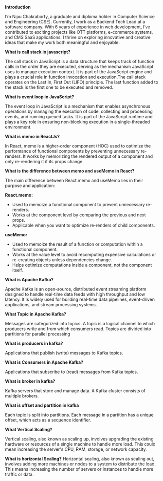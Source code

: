 **Introduction**

I’m Nipu Chakraborty, a graduate and diploma holder in Computer Science and Engineering (CSE). Currently, I work as a Backend Tech Lead at a software company.
With 6 years of experience in web development, I’ve contributed to exciting projects like OTT platforms, e-commerce systems, and CMS SaaS applications.
I thrive on exploring innovative and creative ideas that make my work both meaningful and enjoyable.


**What is call stack in javascript?**

The call stack in JavaScript is a data structure that keeps track of function calls in the order they are executed, serving as the mechanism JavaScript uses to manage execution context. 
It is part of the JavaScript engine and plays a crucial role in function invocation and execution.The call stack operates on the Last In, First Out (LIFO) principle. 
The last function added to the stack is the first one to be executed and removed.

**What is event loop in JavaScript?**

The event loop in JavaScript is a mechanism that enables asynchronous operations by managing the execution of code, collecting and processing events, and running queued tasks. 
It is part of the JavaScript runtime and plays a key role in ensuring non-blocking execution in a single-threaded environment.

**What is memo in ReactJs?**

In React, memo is a higher-order component (HOC) used to optimize the performance of functional components by preventing unnecessary re-renders. 
It works by memorizing the rendered output of a component and only re-rendering it if its props change.

**What is the difference between memo and useMemo in React?**

The main difference between React.memo and useMemo lies in their purpose and application:

**React.memo:**
- Used to memoize a functional component to prevent unnecessary re-renders.
- Works at the component level by comparing the previous and next props.
- Applicable when you want to optimize re-renders of child components.

**useMemo:**

- Used to memoize the result of a function or computation within a functional component.
- Works at the value level to avoid recomputing expensive calculations or re-creating objects unless dependencies change.
- Helps optimize computations inside a component, not the component itself.


**What is Apache Kafka?**

Apache Kafka is an open-source, distributed event streaming platform designed to handle real-time data feeds with high throughput and low latency. 
It is widely used for building real-time data pipelines, event-driven applications, and stream processing systems.

**What Topic in Apache Kafka?**

Messages are categorized into topics. A topic is a logical channel to which producers write and from which consumers read. Topics are divided into partitions for parallel processing

**What is producers in kafka?**

Applications that publish (write) messages to Kafka topics.

**What is Consumers in Apache Kafka?**

Applications that subscribe to (read) messages from Kafka topics.

**What is broker in kafka?**

Kafka servers that store and manage data. A Kafka cluster consists of multiple brokers.


**What is offset and partition in kafka**

Each topic is split into partitions. Each message in a partition has a unique offset, which acts as a sequence identifier.

**What Vertical Scaling?**

Vertical scaling, also known as scaling up, involves upgrading the existing hardware or resources of a single machine to handle more load. This could mean increasing the server's CPU, RAM, storage, or network capacity.

**What is horizontal Scaling?**
Horizontal scaling, also known as scaling out, involves adding more machines or nodes to a system to distribute the load. This means increasing the number of servers or instances to handle more traffic or data.
